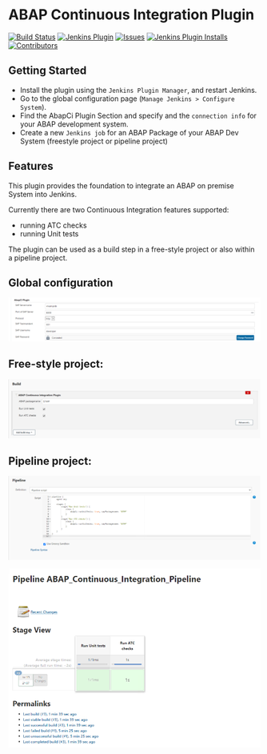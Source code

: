 # ABAP Continuous Integration Plugin


[![Build Status](https://ci.jenkins.io/buildStatus/icon?job=Plugins/abap-ci-plugin/master)](https://ci.jenkins.io/job/plugins/job/abap-ci/)
[![Jenkins Plugin](https://img.shields.io/jenkins/plugin/v/abap-ci.svg)](https://plugins.jenkins.io/abap-ci)
[![Issues](https://img.shields.io/github/issues/jenkinsci/abap-ci-plugin)](https://github.com/jenkinsci/abap-ci-plugin/issues)
[![Jenkins Plugin Installs](https://img.shields.io/jenkins/plugin/i/abap-ci.svg?color=blue)](https://plugins.jenkins.io/abap-ci)
[![Contributors](https://img.shields.io/github/contributors/jenkinsci/abap-ci-plugin.svg)](https://github.com/jenkinsci/abap-ci-plugin/graphs/contributors)

## Getting Started 

- Install the plugin using the `Jenkins Plugin Manager`, and restart Jenkins.
- Go to the global configuration page (`Manage Jenkins > Configure System`).
- Find the AbapCi Plugin Section and specify and the `connection info` for your ABAP development system. 
- Create a new `Jenkins job` for an ABAP Package of your ABAP Dev System (freestyle project or pipeline project) 

## Features 

This plugin provides the foundation to integrate an ABAP on premise System into Jenkins. 

Currently there are two Continuous Integration features supported: 

- running ATC checks 
- running Unit tests 
  
The plugin can be used as a build step in a free-style project or also within a pipeline project. 

## Global configuration   

![Global Jenkins Configuration](documentation/abap_ci_global_configuration.PNG/?raw=true "Global Jenkins Configuration")
 
 
## Free-style project: 
![Free-style project](documentation/freestyle_project.PNG/?raw=true "Free-style project")

 
## Pipeline project: 

![Pipeline project definition](documentation/Pipeline_definition.png/?raw=true "Pipeline project definition")

![Pipeline project output](documentation/Pipeline_output.png/?raw=true "Pipeline_output.png")
 

 
